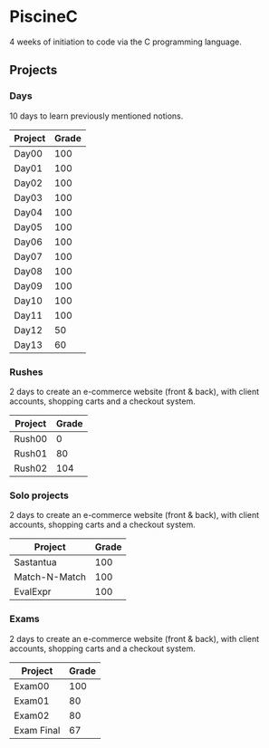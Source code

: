 # PiscineC
4 weeks of initiation to code via the C programming language.

## Projects
### Days
10 days to learn previously mentioned notions.

| Project | Grade |
|---------|-------|
| Day00   | 100   |
| Day01   | 100   |
| Day02   | 100   |
| Day03   | 100   |
| Day04   | 100   |
| Day05   | 100   |
| Day06   | 100   |
| Day07   | 100   |
| Day08   | 100   |
| Day09   | 100   |
| Day10   | 100   |
| Day11   | 100   |
| Day12   | 50    |
| Day13   | 60    |

### Rushes
2 days to create an e-commerce website (front & back), with client accounts, shopping carts and a checkout system.

| Project | Grade |
|---------|-------|
| Rush00  | 0     |
| Rush01  | 80    |
| Rush02  | 104   |

### Solo projects
2 days to create an e-commerce website (front & back), with client accounts, shopping carts and a checkout system.

| Project       | Grade |
|---------------|-------|
| Sastantua     | 100   |
| Match-N-Match | 100   |
| EvalExpr      | 100   |

### Exams
2 days to create an e-commerce website (front & back), with client accounts, shopping carts and a checkout system.

| Project    | Grade |
|------------|-------|
| Exam00     | 100   |
| Exam01     | 80    |
| Exam02     | 80    |
| Exam Final | 67    |
